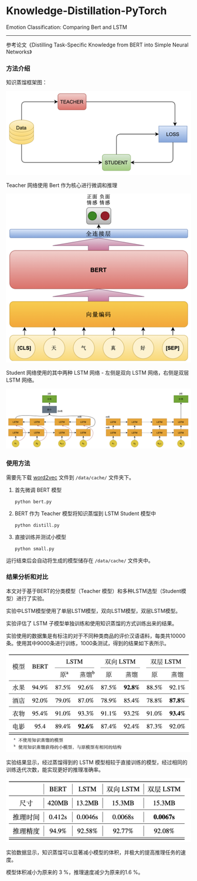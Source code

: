 # Knowledge-Distillation-PyTorch

Emotion Classification: Comparing Bert and LSTM

---

参考论文《Distilling Task-Specific Knowledge from BERT into Simple Neural Networks》

### 方法介绍

知识蒸馏框架图：

![KD](img/KD.png)

Teacher 网络使用 Bert 作为核心进行微调和推理

![bert](img/bert.png)

Student 网络使用的其中两种 LSTM 网络 - 左侧是双向 LSTM 网络，右侧是双层 LSTM 网络。

![LSTM](img/LSTM.png)

### 使用方法

需要先下载 [word2vec](https://drive.google.com/file/d/1LgdxEJ78Y3BnHPeQLjnwLLVzz_oI760r/view?usp=sharing) 文件到 `/data/cache/` 文件夹下。

1. 首先微调 BERT 模型

   ```
   python bert.py
   ```

2. BERT 作为 Teacher 模型将知识蒸馏到 LSTM Student 模型中

   ```
   python distill.py
   ```

3. 直接训练并测试小模型

   ```
   python small.py
   ```

运行结束后会自动将生成的模型储存在 `/data/cache/` 文件夹中。

### 结果分析和对比

本文对于基于BERT的分类模型（Teacher 模型）和多种LSTM选型（Student模型）进行了实验。

实验中LSTM模型使用了单层LSTM模型，双向LSTM模型，双层LSTM模型。

实验评估了 LSTM 子模型单独训练和使用知识蒸馏的方式训练出来的结果。

实验使用的数据集是有标注的对于不同种类商品的评价汉语语料，每类共10000条。使用其中9000条进行训练，1000条测试，得到的结果如下表所示。

![KD1](img/KD1.png)

实验结果显示，经过蒸馏得到的 LSTM 模型相较于直接训练的模型，经过相同的训练迭代次数，能实现更好的推理准确率。

![KD2](img/KD2.png)

实验数据显示，知识蒸馏可以显著减小模型的体积，并极大的提高推理任务的速度。

模型体积减小为原来的 3 %，推理速度减少为原来的1.6 %。

